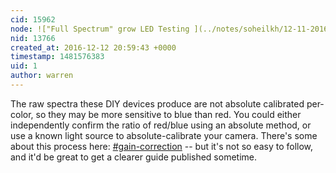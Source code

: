 ```yaml
---
cid: 15962
node: !["Full Spectrum" grow LED Testing ](../notes/soheilkh/12-11-2016/full-spectrum-grow-led-testing)
nid: 13766
created_at: 2016-12-12 20:59:43 +0000
timestamp: 1481576383
uid: 1
author: warren
---
```


The raw spectra these DIY devices produce are not absolute calibrated per-color, so they may be more sensitive to blue than red. You could either independently confirm the ratio of red/blue using an absolute method, or use a known light source to absolute-calibrate your camera. There's some about this process here: [#gain-correction](/tag/gain-correction) -- but it's not so easy to follow, and it'd be great to get a clearer guide published sometime. 
